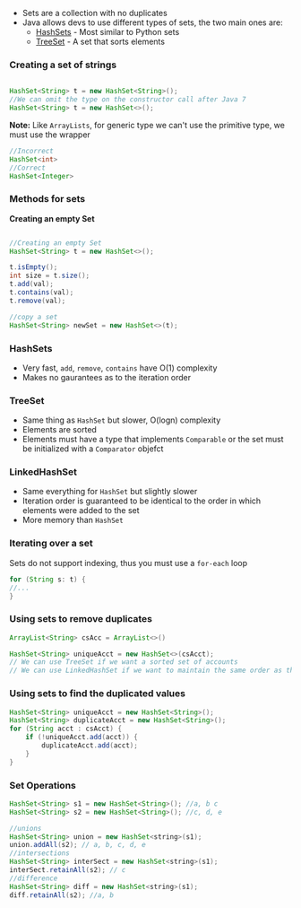 - Sets are a collection with no duplicates
- Java allows devs to use different types of sets, the two main ones are:
	- [HashSets](https://docs.oracle.com/javase/8/docs/api/java/util/HashSet.html) - Most similar to Python sets
	- [TreeSet](https://docs.oracle.com/javase/8/docs/api/java/util/TreeSet.html) - A set that sorts elements

### Creating a set of strings
```java

HashSet<String> t = new HashSet<String>();
//We can omit the type on the constructor call after Java 7
HashSet<String> t = new HashSet<>();
```
**Note:**
Like `ArrayLists`, for generic type we can't use the primitive type, we must use the wrapper
```java
//Incorrect
HashSet<int>
//Correct
HashSet<Integer>
```
### Methods for sets
**Creating an empty Set**
```java

//Creating an empty Set
HashSet<String> t = new HashSet<>();

t.isEmpty();
int size = t.size();
t.add(val);
t.contains(val);
t.remove(val);

//copy a set
HashSet<String> newSet = new HashSet<>(t);
```

### HashSets
- Very fast, `add`, `remove`, `contains` have O(1) complexity
- Makes no gaurantees as to the iteration order
### TreeSet
- Same thing as `HashSet` but slower, O(logn) complexity
- Elements are sorted
- Elements must have a type that implements `Comparable` or the set must be initialized with a `Comparator` objefct
### LinkedHashSet
- Same everything for `HashSet` but slightly slower
- Iteration order is guaranteed to be identical to the order in which elements were added to the set
- More memory than `HashSet`


### Iterating over a set
Sets do not support indexing, thus you must use a `for-each` loop

```java
for (String s: t) {
//...
}
```
### Using sets to remove duplicates
```java
ArrayList<String> csAcc = ArrayList<>()

HashSet<String> uniqueAcct = new HashSet<>(csAcct);
// We can use TreeSet if we want a sorted set of accounts
// We can use LinkedHashSet if we want to maintain the same order as the input list
```
### Using sets to find the duplicated values
```java
HashSet<String> uniqueAcct = new HashSet<String>();  
HashSet<String> duplicateAcct = new HashSet<String>();  
for (String acct : csAcct) {  
	if (!uniqueAcct.add(acct)) {  
		duplicateAcct.add(acct);  
	}  
}
```
### Set Operations
```java
HashSet<String> s1 = new HashSet<String>(); //a, b c
HashSet<String> s2 = new HashSet<String>(); //c, d, e

//unions
HashSet<String> union = new HashSet<string>(s1);
union.addAll(s2); // a, b, c, d, e
//intersections
HashSet<String> interSect = new HashSet<string>(s1);
interSect.retainAll(s2); // c
//difference
HashSet<String> diff = new HashSet<string>(s1);
diff.retainAll(s2); //a, b
```
